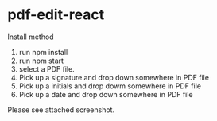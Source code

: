 # pdf-edit-react

Install method

1. run npm install
2. run npm start
3. select a PDF file.
4. Pick up a signature and drop down somewhere in PDF file
5. Pick up a initials and drop dowm somewhere in PDF file
6. Pick up a date and drop down somewhere in PDF file

Please see attached screenshot.
